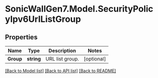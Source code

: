 # SonicWallGen7.Model.SecurityPolicyIpv6UrlListGroup

## Properties

Name | Type | Description | Notes
------------ | ------------- | ------------- | -------------
**Group** | **string** | URL list group. | [optional] 

[[Back to Model list]](../README.md#documentation-for-models) [[Back to API list]](../README.md#documentation-for-api-endpoints) [[Back to README]](../README.md)

